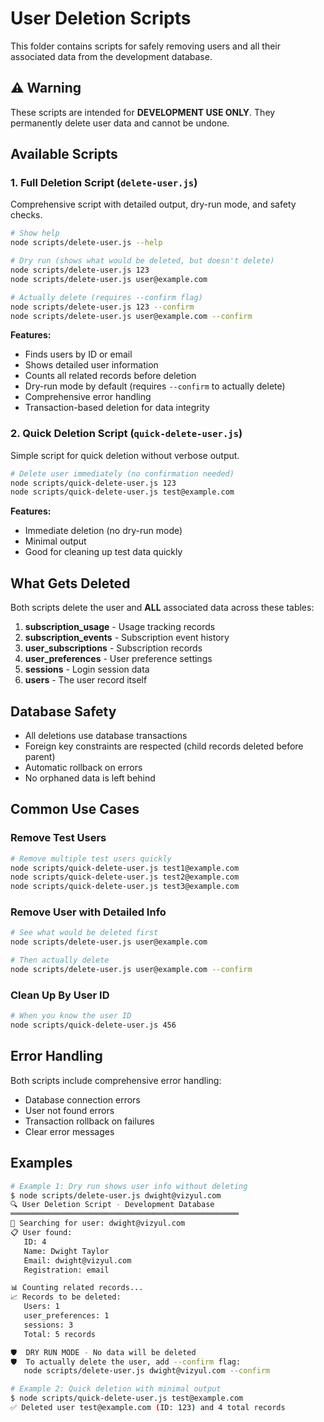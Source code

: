 # User Deletion Scripts

This folder contains scripts for safely removing users and all their associated data from the development database.

## ⚠️ Warning

These scripts are intended for **DEVELOPMENT USE ONLY**. They permanently delete user data and cannot be undone.

## Available Scripts

### 1. Full Deletion Script (`delete-user.js`)

Comprehensive script with detailed output, dry-run mode, and safety checks.

```bash
# Show help
node scripts/delete-user.js --help

# Dry run (shows what would be deleted, but doesn't delete)
node scripts/delete-user.js 123
node scripts/delete-user.js user@example.com

# Actually delete (requires --confirm flag)
node scripts/delete-user.js 123 --confirm
node scripts/delete-user.js user@example.com --confirm
```

**Features:**
- Finds users by ID or email
- Shows detailed user information
- Counts all related records before deletion
- Dry-run mode by default (requires `--confirm` to actually delete)
- Comprehensive error handling
- Transaction-based deletion for data integrity

### 2. Quick Deletion Script (`quick-delete-user.js`)

Simple script for quick deletion without verbose output.

```bash
# Delete user immediately (no confirmation needed)
node scripts/quick-delete-user.js 123
node scripts/quick-delete-user.js test@example.com
```

**Features:**
- Immediate deletion (no dry-run mode)
- Minimal output
- Good for cleaning up test data quickly

## What Gets Deleted

Both scripts delete the user and **ALL** associated data across these tables:

1. **subscription_usage** - Usage tracking records
2. **subscription_events** - Subscription event history  
3. **user_subscriptions** - Subscription records
4. **user_preferences** - User preference settings
5. **sessions** - Login session data
6. **users** - The user record itself

## Database Safety

- All deletions use database transactions
- Foreign key constraints are respected (child records deleted before parent)
- Automatic rollback on errors
- No orphaned data is left behind

## Common Use Cases

### Remove Test Users
```bash
# Remove multiple test users quickly
node scripts/quick-delete-user.js test1@example.com
node scripts/quick-delete-user.js test2@example.com
node scripts/quick-delete-user.js test3@example.com
```

### Remove User with Detailed Info
```bash
# See what would be deleted first
node scripts/delete-user.js user@example.com

# Then actually delete
node scripts/delete-user.js user@example.com --confirm
```

### Clean Up By User ID
```bash
# When you know the user ID
node scripts/quick-delete-user.js 456
```

## Error Handling

Both scripts include comprehensive error handling:
- Database connection errors
- User not found errors
- Transaction rollback on failures
- Clear error messages

## Examples

```bash
# Example 1: Dry run shows user info without deleting
$ node scripts/delete-user.js dwight@vizyul.com
🔍 User Deletion Script - Development Database
═══════════════════════════════════════════════════
🔎 Searching for user: dwight@vizyul.com
📋 User found:
   ID: 4
   Name: Dwight Taylor
   Email: dwight@vizyul.com
   Registration: email

📊 Counting related records...
📈 Records to be deleted:
   Users: 1
   user_preferences: 1
   sessions: 3
   Total: 5 records

🛡️  DRY RUN MODE - No data will be deleted
🛡️  To actually delete the user, add --confirm flag:
   node scripts/delete-user.js dwight@vizyul.com --confirm

# Example 2: Quick deletion with minimal output
$ node scripts/quick-delete-user.js test@example.com
✅ Deleted user test@example.com (ID: 123) and 4 total records
```